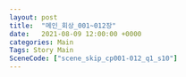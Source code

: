 ```yaml
---
layout: post
title:  "메인_회상_001~012장"
date:   2021-08-09 12:00:00 +0000
categories: Main
Tags: Story Main
SceneCode: ["scene_skip_cp001-012_q1_s10"]
---
```

